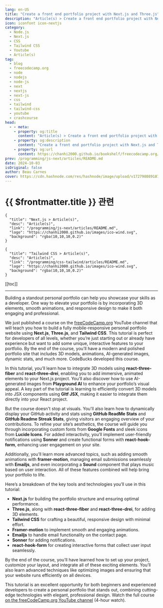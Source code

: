 ```yaml
---
lang: en-US
title: "Create a front end portfolio project with Next.js and Three.js"
description: "Article(s) > Create a front end portfolio project with Next.js and Three.js"
icon: iconfont icon-nextjs
category:
  - Node.js
  - Next.js
  - CSS
  - Tailwind CSS
  - Youtube
  - Article(s)
tag:
  - blog
  - freecodecamp.org
  - node
  - nodejs
  - node-js
  - next
  - nextjs
  - next-js
  - css
  - tailwind
  - tailwind-css
  - youtube
  - crashcourse
head:
  - - meta:
    - property: og:title
      content: "Article(s) > Create a front end portfolio project with Next.js and Three.js"
    - property: og:description
      content: "Create a front end portfolio project with Next.js and Three.js"
    - property: og:url
      content: https://chanhi2000.github.io/bookshelf/freecodecamp.org/create-a-front-end-portfolio-project-with-nextjs-and-threejs.html
prev: /programming/js-next/articles/README.md
date: 2024-10-03
isOriginal: false
author: Beau Carnes
cover: https://cdn.hashnode.com/res/hashnode/image/upload/v1727980891870/edde67ab-1227-4b0b-81f9-0f014d6fd7f1.png
---
```


# {{ $frontmatter.title }} 관련

```component VPCard
{
  "title": "Next.js > Article(s)",
  "desc": "Article(s)",
  "link": "/programming/js-next/articles/README.md",
  "logo": "https://chanhi2000.github.io/images/ico-wind.svg",
  "background": "rgba(10,10,10,0.2)"
}
```

```component VPCard
{
  "title": "Tailwind CSS > Article(s)",
  "desc": "Article(s)",
  "link": "/programming/css-tailwind/articles/README.md",
  "logo": "https://chanhi2000.github.io/images/ico-wind.svg",
  "background": "rgba(10,10,10,0.2)"
}
```

[[toc]]

---

<SiteInfo
  name="Create a front end portfolio project with Next.js and Three.js"
  desc="Building a standout personal portfolio can help you showcase your skills as a developer. One way to elevate your portfolio is by incorporating 3D elements, smooth animations, and responsive design to make it both engaging and professional. We just pu..."
  url="https://freecodecamp.org/news/create-a-front-end-portfolio-project-with-nextjs-and-threejs"
  logo="https://cdn.freecodecamp.org/universal/favicons/favicon.ico"
  preview="https://cdn.hashnode.com/res/hashnode/image/upload/v1727980891870/edde67ab-1227-4b0b-81f9-0f014d6fd7f1.png"/>

Building a standout personal portfolio can help you showcase your skills as a developer. One way to elevate your portfolio is by incorporating 3D elements, smooth animations, and responsive design to make it both engaging and professional.

We just published a course on the [<FontIcon icon="fa-brands fa-free-code-camp"/>freeCodeCamp.org](http://freeCodeCamp.org) YouTube channel that will teach you how to build a fully mobile-responsive personal portfolio website using **Next.js**, **Three.js**, and **Tailwind CSS**. This tutorial is perfect for developers of all levels, whether you’re just starting out or already have experience but want to add some unique, interactive features to your portfolio. By the end of the course, you’ll have a modern and polished portfolio site that includes 3D models, animations, AI-generated images, dynamic stats, and much more. CodeBucks developed this course.

In this tutorial, you’ll learn how to integrate 3D models using **react-three-fiber** and **react-three-drei**, enabling you to add immersive, animated elements to your Next.js project. You’ll also discover how to use AI-generated images from **Playground AI** to enhance your portfolio’s visual appeal. A key part of the tutorial is learning to efficiently convert 3D models into JSX components using **Gltf JSX**, making it easier to integrate them directly into your React project.

But the course doesn't stop at visuals. You'll also learn how to dynamically display your GitHub activity and stats using **GitHub ReadMe Stats** and **GitHub Readme Streak Stats**, giving visitors an engaging overview of your contributions. To refine your site’s aesthetics, the course will guide you through incorporating custom fonts from **Google Fonts** and sleek icons from **Lucide Icons**. For added interactivity, you’ll implement user-friendly notifications using **Sonner** and create functional forms with **react-hook-form**, enhancing user engagement on your site.

Additionally, you’ll learn more advanced topics, such as adding smooth animations with **framer-motion**, managing email submissions seamlessly with **Emailjs**, and even incorporating a **Sound** component that plays music based on user interaction. All of these features combined will help bring your portfolio to life.

Here’s a breakdown of the key tools and technologies you’ll use in this tutorial:

- **Next.js** for building the portfolio structure and ensuring optimal performance.
- **Three.js**, along with **react-three-fiber** and **react-three-drei**, for adding 3D elements.
- **Tailwind CSS** for crafting a beautiful, responsive design with minimal effort.
- **Framer-motion** to implement smooth and engaging animations.
- **Emailjs** to handle email functionality on the contact page.
- **Sonner** for adding notifications.
- **react-hook-form** for creating interactive forms that collect user input seamlessly.

By the end of the course, you’ll have learned how to set up your project, customize your layout, and integrate all of these exciting elements. You’ll also learn advanced techniques like optimizing images and ensuring that your website runs efficiently on all devices.

This tutorial is an excellent opportunity for both beginners and experienced developers to create a personal portfolio that stands out, combining cutting-edge technologies with elegant, professional design. Watch the full course [<FontIcon icon="fa-brands fa-youtube"/>on the freeCodeCamp.org YouTube channel](https://youtu.be/aZZrEE_UsIk) (4-hour watch).

<VidStack src="youtube/aZZrEE_UsIk" />
